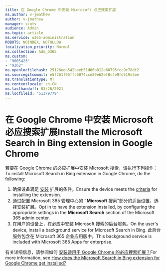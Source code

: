 ```yaml
---
title: 在 Google Chrome 中安装 Microsoft 必应搜索扩展
ms.author: v-jmathew
author: v-jmathew
manager: scotv
audience: Admin
ms.topic: article
ms.service: o365-administration
ROBOTS: NOINDEX, NOFOLLOW
localization_priority: Normal
ms.collection: Adm_O365
ms.custom:
- "9005423"
- "9262"
ms.openlocfilehash: 25126eda542beeb51d86b812e60795fcc9c78df2
ms.sourcegitcommit: e5f261f95ffc6074cce89e62ef8c4e9fd519d3ee
ms.translationtype: MT
ms.contentlocale: zh-CN
ms.lasthandoff: 03/26/2021
ms.locfileid: "51379779"
---
```

# <a name="install-the-microsoft-search-in-bing-extension-in-google-chrome"></a><span data-ttu-id="211fa-102">在 Google Chrome 中安装 Microsoft 必应搜索扩展</span><span class="sxs-lookup"><span data-stu-id="211fa-102">Install the Microsoft Search in Bing extension in Google Chrome</span></span>

<span data-ttu-id="211fa-103">若要在 Google Chrome 的必应扩展中安装 Microsoft 搜索，请执行下列操作：</span><span class="sxs-lookup"><span data-stu-id="211fa-103">To install Microsoft Search in Bing extension in Google Chrome, do the following:</span></span>

1. <span data-ttu-id="211fa-104">确保设备满足 [安装](https://go.microsoft.com/fwlink/?linkid=2152236) 扩展的条件。</span><span class="sxs-lookup"><span data-stu-id="211fa-104">Ensure the device meets the [criteria](https://go.microsoft.com/fwlink/?linkid=2152236) for installing the extension.</span></span>
2. <span data-ttu-id="211fa-105">通过配置 Microsoft 365 管理中心的 **"Microsoft** 搜索"部分的适当设置，选择安装扩展。</span><span class="sxs-lookup"><span data-stu-id="211fa-105">Opt in to have the extension installed, by configuring the appropriate settings in the **Microsoft Search** section of the Microsoft 365 admin center.</span></span>
3. <span data-ttu-id="211fa-106">在用户的设备上，在必应中安装 Microsoft 搜索的后台服务。</span><span class="sxs-lookup"><span data-stu-id="211fa-106">On the user's device, install a background service for Microsoft Search in Bing.</span></span> <span data-ttu-id="211fa-107">此后台服务包含在 Microsoft 365 企业应用版中。</span><span class="sxs-lookup"><span data-stu-id="211fa-107">This background service is included with Microsoft 365 Apps for enterprise.</span></span>

<span data-ttu-id="211fa-108">有关详细信息，请参阅如何 [安装适用于 Google Chrome 的必应搜索扩展？](https://go.microsoft.com/fwlink/?linkid=2150992)</span><span class="sxs-lookup"><span data-stu-id="211fa-108">For more information, see [How does the Microsoft Search in Bing extension for Google Chrome get installed?](https://go.microsoft.com/fwlink/?linkid=2150992)</span></span>
